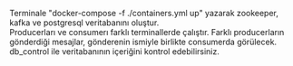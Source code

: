Terminale "docker-compose -f ./containers.yml up" yazarak zookeeper, kafka ve postgresql veritabanını oluştur.  
Producerları ve consumerı farklı terminallerde çalıştır. Farklı producerların gönderdiği mesajlar, gönderenin ismiyle birlikte consumerda görülecek.  
db_control ile veritabanının içeriğini kontrol edebilirsiniz.  